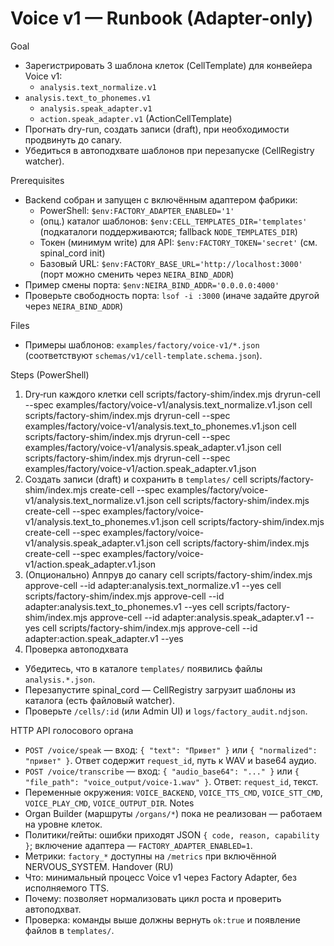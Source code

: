 <!-- neira:meta
id: NEI-20250317-120400-voice-v1-runbook-cell-template
intent: docs
summary: Пошаговый запуск Voice v1 через Factory Adapter, обновлена ссылка на схему cell-template.
-->

<!-- neira:meta
id: NEI-20250310-cell-templates-env-doc
intent: docs
summary: Обновлена переменная окружения на CELL_TEMPLATES_DIR с поддержкой NODE_TEMPLATES_DIR.
-->
<!-- neira:meta
id: NEI-20260413-voice-runbook-rename
intent: docs
summary: Заменены упоминания backend на spinal_cord.
-->

# Voice v1 — Runbook (Adapter-only)

Goal

- Зарегистрировать 3 шаблона клеток (CellTemplate) для конвейера Voice v1:
  - `analysis.text_normalize.v1`
- `analysis.text_to_phonemes.v1`
  - `analysis.speak_adapter.v1`
  - `action.speak_adapter.v1` (ActionCellTemplate)
- Прогнать dry-run, создать записи (draft), при необходимости продвинуть до canary.
- Убедиться в автоподхвате шаблонов при перезапуске (CellRegistry watcher).

Prerequisites

- Backend собран и запущен с включённым адаптером фабрики:
  - PowerShell: `$env:FACTORY_ADAPTER_ENABLED='1'`
  - (опц.) каталог шаблонов: `$env:CELL_TEMPLATES_DIR='templates'` (подкаталоги поддерживаются; fallback `NODE_TEMPLATES_DIR`)
  - Токен (минимум write) для API: `$env:FACTORY_TOKEN='secret'` (см. spinal_cord init)
  - Базовый URL: `$env:FACTORY_BASE_URL='http://localhost:3000'` (порт можно сменить через `NEIRA_BIND_ADDR`)
- Пример смены порта: `$env:NEIRA_BIND_ADDR='0.0.0.0:4000'`
- Проверьте свободность порта: `lsof -i :3000` (иначе задайте другой через `NEIRA_BIND_ADDR`)

Files

- Примеры шаблонов: `examples/factory/voice-v1/*.json` (соответствуют `schemas/v1/cell-template.schema.json`).

Steps (PowerShell)

1. Dry‑run каждого клетки
   cell scripts/factory-shim/index.mjs dryrun-cell --spec examples/factory/voice-v1/analysis.text_normalize.v1.json
   cell scripts/factory-shim/index.mjs dryrun-cell --spec examples/factory/voice-v1/analysis.text_to_phonemes.v1.json
   cell scripts/factory-shim/index.mjs dryrun-cell --spec examples/factory/voice-v1/analysis.speak_adapter.v1.json
   cell scripts/factory-shim/index.mjs dryrun-cell --spec examples/factory/voice-v1/action.speak_adapter.v1.json
2. Создать записи (draft) и сохранить в `templates/`
   cell scripts/factory-shim/index.mjs create-cell --spec examples/factory/voice-v1/analysis.text_normalize.v1.json
   cell scripts/factory-shim/index.mjs create-cell --spec examples/factory/voice-v1/analysis.text_to_phonemes.v1.json
   cell scripts/factory-shim/index.mjs create-cell --spec examples/factory/voice-v1/analysis.speak_adapter.v1.json
   cell scripts/factory-shim/index.mjs create-cell --spec examples/factory/voice-v1/action.speak_adapter.v1.json
3. (Опционально) Аппрув до canary
   cell scripts/factory-shim/index.mjs approve-cell --id adapter:analysis.text_normalize.v1 --yes
   cell scripts/factory-shim/index.mjs approve-cell --id adapter:analysis.text_to_phonemes.v1 --yes
   cell scripts/factory-shim/index.mjs approve-cell --id adapter:analysis.speak_adapter.v1 --yes
   cell scripts/factory-shim/index.mjs approve-cell --id adapter:action.speak_adapter.v1 --yes
4. Проверка автоподхвата

- Убедитесь, что в каталоге `templates/` появились файлы `analysis.*.json`.
- Перезапустите spinal_cord — CellRegistry загрузит шаблоны из каталога (есть файловый watcher).
- Проверьте `/cells/:id` (или Admin UI) и `logs/factory_audit.ndjson`.

HTTP API голосового органа
- `POST /voice/speak` — вход: `{ "text": "Привет" }` или `{ "normalized": "привет" }`. Ответ содержит `request_id`, путь к WAV и base64 аудио.
- `POST /voice/transcribe` — вход: `{ "audio_base64": "..." }` или `{ "file_path": "voice_output/voice-1.wav" }`. Ответ: `request_id`, текст.
- Переменные окружения: `VOICE_BACKEND`, `VOICE_TTS_CMD`, `VOICE_STT_CMD`, `VOICE_PLAY_CMD`, `VOICE_OUTPUT_DIR`.
  Notes
- Organ Builder (маршруты `/organs/*`) пока не реализован — работаем на уровне клеток.
- Политики/гейты: ошибки приходят JSON `{ code, reason, capability }`; включение адаптера — `FACTORY_ADAPTER_ENABLED=1`.
- Метрики: `factory_*` доступны на `/metrics` при включённой NERVOUS_SYSTEM.
  Handover (RU)
- Что: минимальный процесс Voice v1 через Factory Adapter, без исполняемого TTS.
- Почему: позволяет нормализовать цикл роста и проверить автоподхват.
- Проверка: команды выше должны вернуть `ok:true` и появление файлов в `templates/`.
